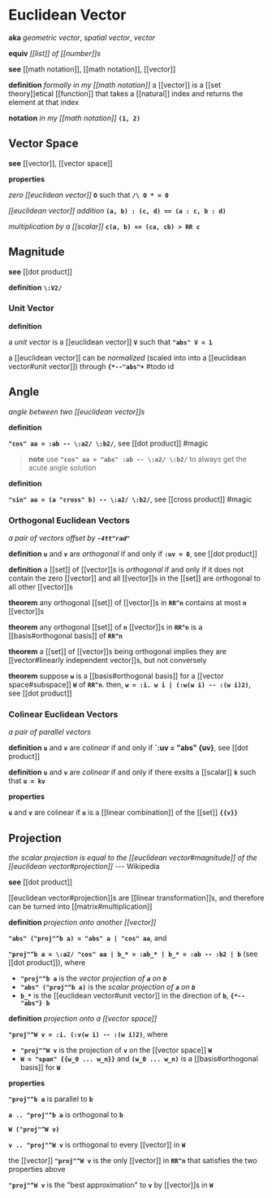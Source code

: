 # Euclidean Vector

**aka** _geometric vector_, _spatial vector_, _vector_

**equiv** _[[list]] of [[number]]s_

**see** [[math notation]], [[math notation]], [[vector]]

**definition** _formally in my [[math notation]]_ a [[vector]] is a [[set theory]]etical [[function]] that takes a [[natural]] index and returns the element at that index

**notation** _in my [[math notation]]_ **`(1, 2)`**

## Vector Space

**see** [[vector]], [[vector space]]

**properties**

_zero [[euclidean vector]]_ **`O`** such that **`/\ O * = 0`**

_[[euclidean vector]] addition_ **`(a, b) : (c, d) == (a : c, b : d)`**

_multiplication by a [[scalar]]_ **`c(a, b) == (ca, cb) > RR c`**

## Magnitude

**see** [[dot product]]

**definition** **`\:V2/`**

### Unit Vector

**definition**

a _unit vector_ is a [[euclidean vector]] **`V`** such that **`"abs" V = 1`**

a [[euclidean vector]] can be _normalized_ (scaled into into a [[euclidean vector#unit vector]]) through **`{*--"abs"+`** #todo id

## Angle

_angle between two [[euclidean vector]]s_

**definition**

**`"cos" aa = :ab -- \:a2/ \:b2/`**, see [[dot product]] #magic

> **note** use **`"cos" aa = "abs" :ab -- \:a2/ \:b2/`** to always get the acute angle solution

**definition**

**`"sin" aa = (a "cross" b) -- \:a2/ \:b2/`**, see [[cross product]] #magic

### Orthogonal Euclidean Vectors

_a pair of vectors offset by **`-4tt"rad"`**_

**definition** **`u`** and **`v`** are _orthogonal_ if and only if **`:uv = 0`**, see [[dot product]]

**definition** a [[set]] of [[vector]]s is _orthogonal_ if and only if it does not contain the zero [[vector]] and all [[vector]]s in the [[set]] are orthogonal to all other [[vector]]s

**theorem** any orthogonal [[set]] of [[vector]]s in **`RR^n`** contains at most **`n`** [[vector]]s

**theorem** any orthogonal [[set]] of **`n`** [[vector]]s in **`RR^n`** is a [[basis#orthogonal basis]] of **`RR^n`**

**theorem** a [[set]] of [[vector]]s being orthogonal implies they are [[vector#linearly independent vector]]s, but not conversely

**theorem** suppose **`w`** is a [[basis#orthogonal basis]] for a [[vector space#subspace]] **`W`** of **`RR^n`**. then, **`w = :i. w i | (:w(w i) -- :(w i)2)`**, see [[dot product]]

### Colinear Euclidean Vectors

_a pair of parallel vectors_

**definition** **`u`** and **`v`** are _colinear_ if and only if **`:uv = "abs" {uv}**, see [[dot product]]

**definition** **`u`** and **`v`** are _colinear_ if and only if there exsits a [[scalar]] **`k`** such that **`u = kv`**

**properties**

**`u`** and **`v`** are colinear if **`u`** is a [[linear combination]] of the [[set]] **`{{v}}`**

## Projection

_the scalar projection is equal to the [[euclidean vector#magnitude]] of the [[euclidean vector#projection]]_ --- Wikipedia

**see** [[dot product]]

[[euclidean vector#projection]]s are [[linear transformation]]s, and therefore can be turned into [[matrix#multiplication]]

**definition** _projection onto another [[vector]]_

**`"abs" ("proj"^b a) = "abs" a | "cos" aa`**, and

**`"proj"^b a = \:a2/ "cos" aa | b_* = :ab_* | b_* = :ab -- :b2 | b`** (see [[dot product]]), where

- **`"proj"^b a`** is the _vector projection of **`a`** on **`b`**_
- **`"abs" ("proj"^b a)`** is the _scalar projection of **`a`** on **`b`**_
- **`b_*`** is the [[euclidean vector#unit vector]] in the direction of **`b`**, **`{*--"abs"} b`**

**definition** _projection onto a [[vector space]]_

**`"proj"^W v = :i. (:v(w i) -- :(w i)2)`**, where

- **`"proj"^W v`** is the projection of **`v`** on the [[vector space]] **`W`**
- **`W = "span" {{w_0 ... w_n}}`** and **`(w_0 ... w_n)`** is a [[basis#orthogonal basis]] for **`W`**

**properties**

**`"proj"^b a`** is parallel to **`b`**

**`a .. "proj"^b a`** is orthogonal to **`b`**

**`W ("proj"^W v)`**

**`v .. "proj"^W v`** is orthogonal to every [[vector]] in **`W`**

the [[vector]] **`"proj"^W v`** is the only [[vector]] in **`RR^n`** that satisfies the two properties above

**`"proj"^W v`** is the "best approximation" to **`v`** by [[vector]]s in **`W`**
